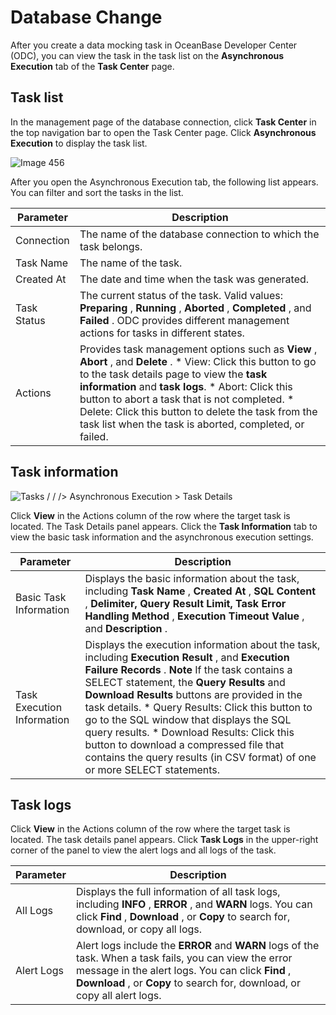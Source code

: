 Database Change 
====================================

After you create a data mocking task in OceanBase Developer Center (ODC), you can view the task in the task list on the **Asynchronous Execution** tab of the **Task Center** page. 

Task list 
------------------------------

In the management page of the database connection, click **Task Center** in the top navigation bar to open the Task Center page. Click **Asynchronous Execution** to display the task list. 

![Image 456](https://help-static-aliyun-doc.aliyuncs.com/assets/img/en-US/3350269361/p263522.png)

After you open the Asynchronous Execution tab, the following list appears. You can filter and sort the tasks in the list.


|  Parameter  |                                                                                                                                                                                                                                                                                              Description                                                                                                                                                                                                                                                                                              |
|-------------|-------------------------------------------------------------------------------------------------------------------------------------------------------------------------------------------------------------------------------------------------------------------------------------------------------------------------------------------------------------------------------------------------------------------------------------------------------------------------------------------------------------------------------------------------------------------------------------------------------|
| Connection  | The name of the database connection to which the task belongs.                                                                                                                                                                                                                                                                                                                                                                                                                                                                                                                                        |
| Task Name   | The name of the task.                                                                                                                                                                                                                                                                                                                                                                                                                                                                                                                                                                                 |
| Created At  | The date and time when the task was generated.                                                                                                                                                                                                                                                                                                                                                                                                                                                                                                                                                        |
| Task Status | The current status of the task. Valid values: **Preparing** , **Running** , **Aborted** , **Completed** , and **Failed** . ODC provides different management actions for tasks in different states.                                                                                                                                                                                                                                                                                                                                                                                                   |
| Actions     | Provides task management options such as **View** , **Abort** , and **Delete** .  * View: Click this button to go to the task details page to view the **task information** and **task logs**.   * Abort: Click this button to abort a task that is not completed.   * Delete: Click this button to delete the task from the task list when the task is aborted, completed, or failed.    |



Task information 
-------------------------------------

![Tasks / / /> Asynchronous Execution > Task Details](https://help-static-aliyun-doc.aliyuncs.com/assets/img/en-US/4350269361/p325158.png)

Click **View** in the Actions column of the row where the target task is located. The Task Details panel appears. Click the **Task Information** tab to view the basic task information and the asynchronous execution settings. 


|         Parameter          |                                                                                                                                                                                                                                                                                                                               Description                                                                                                                                                                                                                                                                                                                                |
|----------------------------|--------------------------------------------------------------------------------------------------------------------------------------------------------------------------------------------------------------------------------------------------------------------------------------------------------------------------------------------------------------------------------------------------------------------------------------------------------------------------------------------------------------------------------------------------------------------------------------------------------------------------------------------------------------------------|
| Basic Task Information     | Displays the basic information about the task, including **Task Name** , **Created At** , **SQL Content** , **Delimiter, Query Result Limit, Task Error Handling Method** , **Execution Timeout Value** , and **Description** .                                                                                                                                                                                                                                                                                                                                                                                                                                          |
| Task Execution Information | Displays the execution information about the task, including **Execution Result** , and **Execution Failure Records** .  **Note**  If the task contains a SELECT statement, the **Query** **Results** and **Download Results** buttons are provided in the task details.  * Query Results: Click this button to go to the SQL window that displays the SQL query results.   * Download Results: Click this button to download a compressed file that contains the query results (in CSV format) of one or more SELECT statements.    |



Task logs 
------------------------------

Click **View** in the Actions column of the row where the target task is located. The task details panel appears. Click **Task Logs** in the upper-right corner of the panel to view the alert logs and all logs of the task. 


| Parameter  |                                                                                                                        Description                                                                                                                         |
|------------|------------------------------------------------------------------------------------------------------------------------------------------------------------------------------------------------------------------------------------------------------------|
| All Logs   | Displays the full information of all task logs, including **INFO** , **ERROR** , and **WARN** logs.  You can click **Find** , **Download** , or **Copy** to search for, download, or copy all logs.                                        |
| Alert Logs | Alert logs include the **ERROR** and **WARN** logs of the task. When a task fails, you can view the error message in the alert logs.  You can click **Find** , **Download** , or **Copy** to search for, download, or copy all alert logs. |


